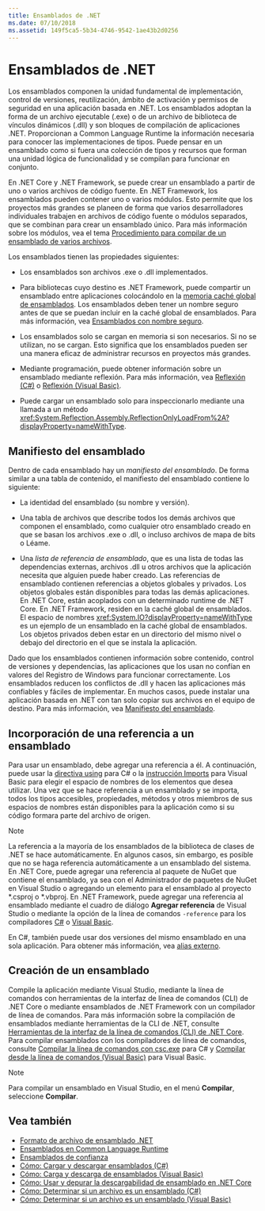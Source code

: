 ```yaml
---
title: Ensamblados de .NET
ms.date: 07/10/2018
ms.assetid: 149f5ca5-5b34-4746-9542-1ae43b2d0256
---
```

# <a name="assemblies-in-net"></a>Ensamblados de .NET

Los ensamblados componen la unidad fundamental de implementación, control de versiones, reutilización, ámbito de activación y permisos de seguridad en una aplicación basada en .NET. Los ensamblados adoptan la forma de un archivo ejecutable (.exe) o de un archivo de biblioteca de vínculos dinámicos (.dll) y son bloques de compilación de aplicaciones .NET. Proporcionan a Common Language Runtime la información necesaria para conocer las implementaciones de tipos. Puede pensar en un ensamblado como si fuera una colección de tipos y recursos que forman una unidad lógica de funcionalidad y se compilan para funcionar en conjunto.  
  
 En .NET Core y .NET Framework, se puede crear un ensamblado a partir de uno o varios archivos de código fuente. En .NET Framework, los ensamblados pueden contener uno o varios módulos. Esto permite que los proyectos más grandes se planeen de forma que varios desarrolladores individuales trabajen en archivos de código fuente o módulos separados, que se combinan para crear un ensamblado único. Para más información sobre los módulos, vea el tema [Procedimiento para compilar de un ensamblado de varios archivos](../../framework/app-domains/how-to-build-a-multifile-assembly.md).
  
 Los ensamblados tienen las propiedades siguientes:  
  
-   Los ensamblados son archivos .exe o .dll implementados.  
  
-   Para bibliotecas cuyo destino es .NET Framework, puede compartir un ensamblado entre aplicaciones colocándolo en la [memoria caché global de ensamblados](../../framework/app-domains/gac.md). Los ensamblados deben tener un nombre seguro antes de que se puedan incluir en la caché global de ensamblados. Para más información, vea [Ensamblados con nombre seguro](../../framework/app-domains/strong-named-assemblies.md).  
  
-   Los ensamblados solo se cargan en memoria si son necesarios. Si no se utilizan, no se cargan. Esto significa que los ensamblados pueden ser una manera eficaz de administrar recursos en proyectos más grandes.  
  
-   Mediante programación, puede obtener información sobre un ensamblado mediante reflexión. Para más información, vea [Reflexión (C#)](../../csharp/programming-guide/concepts/reflection.md) o [Reflexión (Visual Basic)](../../visual-basic/programming-guide/concepts/reflection.md).   
  
-   Puede cargar un ensamblado solo para inspeccionarlo mediante una llamada a un método <xref:System.Reflection.Assembly.ReflectionOnlyLoadFrom%2A?displayProperty=nameWithType>.  
  
## <a name="assembly-manifest"></a>Manifiesto del ensamblado  
 Dentro de cada ensamblado hay un *manifiesto del ensamblado*. De forma similar a una tabla de contenido, el manifiesto del ensamblado contiene lo siguiente:  
  
-   La identidad del ensamblado (su nombre y versión).  
  
-   Una tabla de archivos que describe todos los demás archivos que componen el ensamblado, como cualquier otro ensamblado creado en que se basan los archivos .exe o .dll, o incluso archivos de mapa de bits o Léame.  
  
-   Una *lista de referencia de ensamblado*, que es una lista de todas las dependencias externas, archivos .dll u otros archivos que la aplicación necesita que alguien puede haber creado. Las referencias de ensamblado contienen referencias a objetos globales y privados. Los objetos globales están disponibles para todas las demás aplicaciones. En .NET Core, están acoplados con un determinado runtime de .NET Core. En .NET Framework, residen en la caché global de ensamblados. El espacio de nombres <xref:System.IO?displayProperty=nameWithType> es un ejemplo de un ensamblado en la caché global de ensamblados. Los objetos privados deben estar en un directorio del mismo nivel o debajo del directorio en el que se instala la aplicación.  
  
 Dado que los ensamblados contienen información sobre contenido, control de versiones y dependencias, las aplicaciones que los usan no confían en valores del Registro de Windows para funcionar correctamente. Los ensamblados reducen los conflictos de .dll y hacen las aplicaciones más confiables y fáciles de implementar. En muchos casos, puede instalar una aplicación basada en .NET con tan solo copiar sus archivos en el equipo de destino. Para más información, vea [Manifiesto del ensamblado](../../framework/app-domains/assembly-manifest.md).  
  
## <a name="adding-a-reference-to-an-assembly"></a>Incorporación de una referencia a un ensamblado  
 Para usar un ensamblado, debe agregar una referencia a él. A continuación, puede usar la [directiva using](../../csharp/language-reference/keywords/using-directive.md) para C# o la [instrucción Imports](../../visual-basic/language-reference/statements/imports-statement-net-namespace-and-type.md) para Visual Basic para elegir el espacio de nombres de los elementos que desea utilizar. Una vez que se hace referencia a un ensamblado y se importa, todos los tipos accesibles, propiedades, métodos y otros miembros de sus espacios de nombres están disponibles para la aplicación como si su código formara parte del archivo de origen.  
 
> [!NOTE]
> La referencia a la mayoría de los ensamblados de la biblioteca de clases de .NET se hace automáticamente. En algunos casos, sin embargo, es posible que no se haga referencia automáticamente a un ensamblado del sistema. En .NET Core, puede agregar una referencia al paquete de NuGet que contiene el ensamblado, ya sea con el Administrador de paquetes de NuGet en Visual Studio o agregando un elemento [<PackageReference>](../../core/tools/dependencies.md#the-new-packagereference-element) para el ensamblado al proyecto *.csproj o *.vbproj. En .NET Framework, puede agregar una referencia al ensamblado mediante el cuadro de diálogo **Agregar referencia** de Visual Studio o mediante la opción de la línea de comandos `-reference` para los compiladores [C#](../../csharp/language-reference/compiler-options/reference-compiler-option.md) o [Visual Basic](../../visual-basic/reference/command-line-compiler/reference.md).
 
 En C#, también puede usar dos versiones del mismo ensamblado en una sola aplicación. Para obtener más información, vea [alias externo](../../csharp/language-reference/keywords/extern-alias.md).  
  
## <a name="creating-an-assembly"></a>Creación de un ensamblado  
 Compile la aplicación mediante Visual Studio, mediante la línea de comandos con herramientas de la interfaz de línea de comandos (CLI) de .NET Core o mediante ensamblados de .NET Framework con un compilador de línea de comandos. Para más información sobre la compilación de ensamblados mediante herramientas de la CLI de .NET, consulte [Herramientas de la interfaz de la línea de comandos (CLI) de .NET Core](../../core/tools/index.md). Para compilar ensamblados con los compiladores de línea de comandos, consulte [Compilar la línea de comandos con csc.exe](../../csharp/language-reference/compiler-options/command-line-building-with-csc-exe.md) para C# y [Compilar desde la línea de comandos (Visual Basic)](../../visual-basic/reference/command-line-compiler/building-from-the-command-line.md) para Visual Basic.  
  
> [!NOTE]
>  Para compilar un ensamblado en Visual Studio, en el menú **Compilar**, seleccione **Compilar**.  

## <a name="see-also"></a>Vea también

 - [Formato de archivo de ensamblado .NET](file-format.md)
 - [Ensamblados en Common Language Runtime](../../framework/app-domains/assemblies-in-the-common-language-runtime.md)  
 - [Ensamblados de confianza](friend-assemblies.md)  
 - [Cómo: Cargar y descargar ensamblados (C#)](../../csharp/programming-guide/concepts/assemblies-gac/how-to-load-and-unload-assemblies.md)  
 - [Cómo: Carga y descarga de ensamblados (Visual Basic)](../../visual-basic/programming-guide/concepts/assemblies-gac/how-to-load-and-unload-assemblies.md)  
 - [Cómo: Usar y depurar la descargabilidad de ensamblado en .NET Core](unloadability-howto.md)
 - [Cómo: Determinar si un archivo es un ensamblado (C#)](../../csharp/programming-guide/concepts/assemblies-gac/how-to-determine-if-a-file-is-an-assembly.md)  
 - [Cómo: Determinar si un archivo es un ensamblado (Visual Basic)](../../visual-basic/programming-guide/concepts/assemblies-gac/how-to-determine-if-a-file-is-an-assembly.md)  
